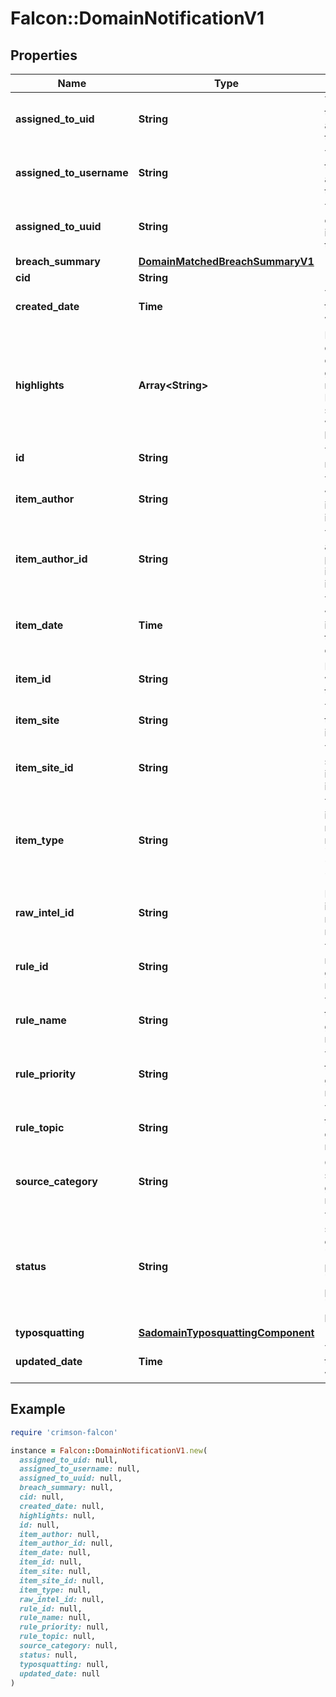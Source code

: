 # Falcon::DomainNotificationV1

## Properties

| Name | Type | Description | Notes |
| ---- | ---- | ----------- | ----- |
| **assigned_to_uid** | **String** | The email of the user who is assigned to this notification | [optional] |
| **assigned_to_username** | **String** | The name of the user who is assigned to this notification | [optional] |
| **assigned_to_uuid** | **String** | The unique ID of the user who is assigned to this notification | [optional] |
| **breach_summary** | [**DomainMatchedBreachSummaryV1**](DomainMatchedBreachSummaryV1.md) |  | [optional] |
| **cid** | **String** |  |  |
| **created_date** | **Time** | The date when the notification was generated |  |
| **highlights** | **Array&lt;String&gt;** | Highlighted content based on the rule that generated the notifications. Highlights are surrounded with a &#x60;&lt;cs-highlight&gt;&#x60; tag | [optional] |
| **id** | **String** | The ID of the notification |  |
| **item_author** | **String** | The author who posted the intelligence item | [optional] |
| **item_author_id** | **String** | The ID of the author who posted the intelligence item | [optional] |
| **item_date** | **Time** | Timestamp when the item is considered to have been created |  |
| **item_id** | **String** | ID of the item which matched the rule |  |
| **item_site** | **String** | The site where the intelligence item was found | [optional] |
| **item_site_id** | **String** | The ID of the site where the intelligence item was found | [optional] |
| **item_type** | **String** | Type of the item which matched the rule: &#x60;post&#x60;, &#x60;reply&#x60;, &#x60;botnet_config&#x60;, &#x60;breach&#x60;, etc. |  |
| **raw_intel_id** | **String** | ID of the raw intel item that matched the rule |  |
| **rule_id** | **String** | The ID of the rule that generated this notification |  |
| **rule_name** | **String** | The name of the rule that generated this notification |  |
| **rule_priority** | **String** | The priority of the rule that generated this notification |  |
| **rule_topic** | **String** | The topic of the rule that generated this notification |  |
| **source_category** | **String** | Category of the source that generated the notification | [optional] |
| **status** | **String** | The notification status. This can be one of: &#x60;new&#x60;, &#x60;in-progress&#x60;, &#x60;closed-false-positive&#x60;, &#x60;closed-true-positive&#x60;. |  |
| **typosquatting** | [**SadomainTyposquattingComponent**](SadomainTyposquattingComponent.md) |  | [optional] |
| **updated_date** | **Time** | The date when the notification was updated |  |

## Example

```ruby
require 'crimson-falcon'

instance = Falcon::DomainNotificationV1.new(
  assigned_to_uid: null,
  assigned_to_username: null,
  assigned_to_uuid: null,
  breach_summary: null,
  cid: null,
  created_date: null,
  highlights: null,
  id: null,
  item_author: null,
  item_author_id: null,
  item_date: null,
  item_id: null,
  item_site: null,
  item_site_id: null,
  item_type: null,
  raw_intel_id: null,
  rule_id: null,
  rule_name: null,
  rule_priority: null,
  rule_topic: null,
  source_category: null,
  status: null,
  typosquatting: null,
  updated_date: null
)
```

